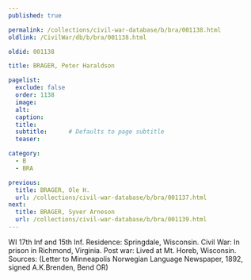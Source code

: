 ```yaml
---
published: true

permalink: /collections/civil-war-database/b/bra/001138.html
oldlink: /CivilWar/db/b/bra/001138.html

oldid: 001138

title: BRAGER, Peter Haraldson

pagelist:
  exclude: false
  order: 1138
  image: 
  alt:
  caption:
  title:
  subtitle:      # Defaults to page subtitle
  teaser:

category: 
  - B 
  - BRA

previous:
  title: BRAGER, Ole H.
  url: /collections/civil-war-database/b/bra/001137.html  
next:
  title: BRAGER, Syver Arneson
  url: /collections/civil-war-database/b/bra/001139.html   
---
```

WI 17th Inf and 15th Inf. Residence: Springdale, Wisconsin. Civil War: In prison in Richmond, Virginia. Post war: Lived at Mt. Horeb, Wisconsin. Sources: (Letter to Minneapolis Norwegian Language Newspaper, 1892, signed A.K.Brenden, Bend OR)